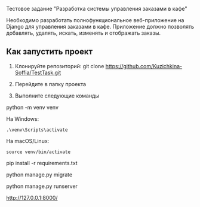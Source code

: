 Тестовое задание "Разработка системы управления заказами в кафе"

Необходимо разработать полнофункциональное веб-приложение на Django для управления заказами в кафе. Приложение должно позволять добавлять, удалять, искать, изменять и отображать заказы.


## Как запустить проект

1. Клонируйте репозиторий:
git clone https://github.com/Kuzichkina-Soffia/TestTask.git

2. Перейдите в папку проекта 
3. Выполните следующие команды

python -m venv venv

На Windows:

    .\venv\Scripts\activate

На macOS/Linux:

    source venv/bin/activate


pip install -r requirements.txt

python manage.py migrate

python manage.py runserver

http://127.0.0.1:8000/

 
